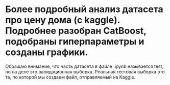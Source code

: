 # Более подробный анализ датасета про цену дома (с kaggle). Подробнее разобран CatBoost, подобраны гиперпараметры и созданы графики.
Обращаю внимание, что часть датасета в файле .ipynb называется test, но на деле это валидационная выборка. Реальная тестовая выборка это та, по которой мы создаем файл, отправляемый на Kaggle.
